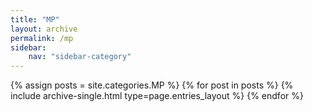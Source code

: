 ```yaml
---
title: "MP"
layout: archive
permalink: /mp
sidebar:
    nav: "sidebar-category"
---
```


{% assign posts = site.categories.MP %}
{% for post in posts %} {% include archive-single.html type=page.entries_layout %} {% endfor %}
